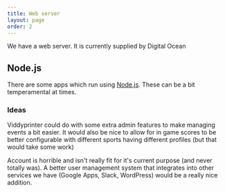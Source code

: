 ```yaml
---
title: Web server
layout: page
order: 2
---
```


We have a web server.
It is currently supplied by Digital Ocean

## Node.js

There are some apps which run using [Node.js](https://nodejs.org).  These can be a bit temperamental at times.

### Ideas

Viddyprinter could do with some extra admin features to make managing events a bit easier.
It would also be nice to allow for in game scores to be better configurable with different sports having different profiles (but that would take some work)

Account is horrible and isn't really fit for it's current purpose (and never totally was).  A better user management system that integrates into other services we have (Google Apps, Slack, WordPress) would be a really nice addition.
